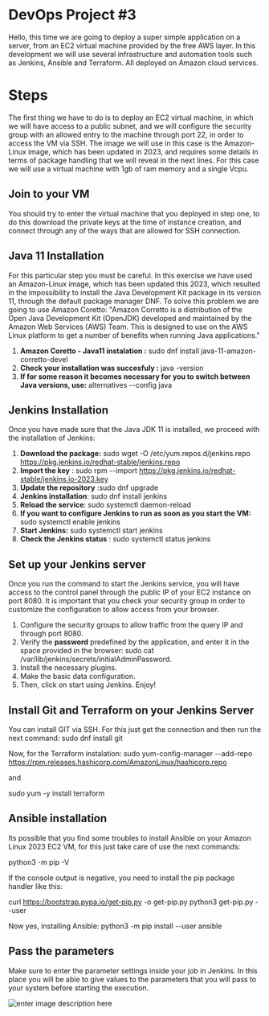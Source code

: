 # DevOps Project #3

Hello, this time we are going to deploy a super simple application on a server, from an EC2 virtual machine provided by the free AWS layer. In this development we will use several infrastructure and automation tools such as Jenkins, Ansible and Terraform. All deployed on Amazon cloud services. 


# Steps

The first thing we have to do is to deploy an EC2 virtual machine, in which we will have access to a public subnet, and we will configure the security group with an allowed entry to the machine through port 22, in order to access the VM via SSH. The image we will use in this case is the Amazon-Linux image, which has been updated in 2023, and requires some details in terms of package handling that we will reveal in the next lines. For this case we will use a virtual machine with 1gb of ram memory and a single Vcpu.

## Join to your VM 

You should try to enter the virtual machine that you deployed in step one, to do this download the private keys at the time of instance creation, and connect through any of the ways that are allowed for SSH connection.

## Java 11 Installation

For this particular step you must be careful. In this exercise we have used an Amazon-Linux image, which has been updated this 2023, which resulted in the impossibility to install the Java Development Kit package in its version 11, through the default package manager DNF. To solve this problem we are going to use Amazon Coretto: "Amazon Corretto is a distribution of the Open Java Development Kit (OpenJDK) developed and maintained by the Amazon Web Services (AWS) Team. This is designed to use on the AWS Linux platform to get a number of benefits when running Java applications."

 1. **Amazon Coretto - Java11 instalation :** sudo dnf install java-11-amazon-corretto-devel
 2. **Check your installation was succesfuly :** java -version
 3. **If for some reason it becomes necessary for you to switch between Java versions, use:** alternatives --config java

## Jenkins Installation

Once you have made sure that the Java JDK 11 is installed, we proceed with the installation of Jenkins:

 1. **Download the package:** sudo wget -O /etc/yum.repos.d/jenkins.repo \
    https://pkg.jenkins.io/redhat-stable/jenkins.repo
 2. **Import the key** :  sudo rpm --import https://pkg.jenkins.io/redhat-stable/jenkins.io-2023.key
 3. **Update the repository** :sudo dnf upgrade
 4. **Jenkins installation**: sudo dnf install jenkins
 5. **Reload the service**: sudo systemctl daemon-reload
 6. **If you want to configure Jenkins to run as soon as you start the VM:** 
sudo systemctl enable jenkins
7. **Start Jenkins:** sudo systemctl start jenkins
8. **Check the Jenkins status** : sudo systemctl status jenkins


## Set up your Jenkins server

Once you run the command to start the Jenkins service, you will have access to the control panel through the public IP of your EC2 instance on port 8080. It is important that you check your security group in order to customize the configuration to allow access from your browser. 

 1. Configure the security groups to allow traffic from the query IP and through port 8080.
 2. Verify the **password** predefined by the application, and enter it in the space provided in the browser: sudo cat /var/lib/jenkins/secrets/initialAdminPassword.
 3. Install the necessary plugins.
 4. Make the basic data configuration. 
 5. Then, click on start using Jenkins. Enjoy!

## Install Git and Terraform on your Jenkins Server

You can install GIT via SSH. For this just get the connection and then run the next command: 
sudo dnf install git

Now, for the Terraform instalation:
sudo yum-config-manager --add-repo https://rpm.releases.hashicorp.com/AmazonLinux/hashicorp.repo

and

sudo yum -y install terraform

## Ansible installation
Its possible that you find some troubles to install Ansible on your Amazon Linux 2023 EC2 VM, for this just take care of use the next commands:

python3  -m  pip  -V

If the console output is negative, you need to install the pip package handler like this:

curl  https://bootstrap.pypa.io/get-pip.py  -o  get-pip.py
python3  get-pip.py  --user

Now yes, installing Ansible:
python3  -m  pip  install  --user  ansible

## Pass the parameters

Make sure to enter the parameter settings inside your job in Jenkins. In this place you will be able to give values to the parameters that you will pass to your system before starting the execution.

![enter image description here](https://i.stack.imgur.com/fdL9V.png)

